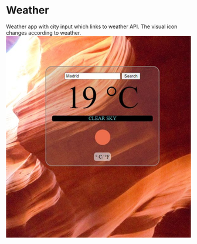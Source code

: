 # Weather
Weather app with city input which links to weather API. The visual icon changes according to weather.
<img src='./WeatherApp.JPG'>
